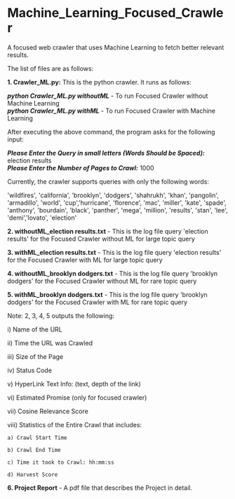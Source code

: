 # Machine_Learning_Focused_Crawler
A focused web crawler that uses Machine Learning to fetch better relevant results.

The list of files are as follows:

<b>1. Crawler_ML.py:</b> This is the python crawler. It runs as follows:

<b><i>python Crawler_ML.py withoutML</b></i> - To run Focused Crawler without Machine Learning <br />
<b><i>python Crawler_ML.py withML</b></i> - To run Focused Crawler with Machine Learning

After executing the above command, the program asks for the following input:

<b><i>Please Enter the Query in small letters (Words Should be Spaced):</b></i> election results <br />
<b><i>Please Enter the Number of Pages to Crawl:</b></i> 1000

Currently, the crawler supports queries with only the following words:

'wildfires', 'california', 'brooklyn', 'dodgers', 'shahrukh', 'khan', 'pangolin', 'armadillo', 'world', 'cup','hurricane', 'florence', 'mac', 'miller', 'kate', 'spade', 'anthony', 'bourdain', 'black', 'panther', 'mega', 'million', 'results', 'stan', 'lee', 'demi','lovato', 'election'

<b>2. withoutML_election results.txt</b> - This is the log file query 'election results' for the Focused Crawler without ML for large topic query

<b>3. withML_election results.txt</b> - This is the log file query 'election results' for the Focused Crawler with ML for large topic query

<b>4. withoutML_brooklyn dodgers.txt</b> - This is the log file query 'brooklyn dodgers' for the Focused Crawler without ML for rare topic query

<b>5. withML_brooklyn dodgers.txt</b> - This is the log file query 'brooklyn dodgers' for the Focused Crawler with ML for rare topic query

Note: 2, 3, 4, 5 outputs the following:

i) Name of the URL

ii) Time the URL was Crawled

iii) Size of the Page

iv) Status Code

v) HyperLink Text Info: (text, depth of the link)

vi) Estimated Promise (only for focused crawler)

vii) Cosine Relevance Score

viii) Statistics of the Entire Crawl that includes:

	a) Crawl Start Time
	
	b) Crawl End Time
	
	c) Time it took to Crawl: hh:mm:ss
	
	d) Harvest Score 

<b>6. Project Report</b> - A pdf file that describes the Project in detail.

